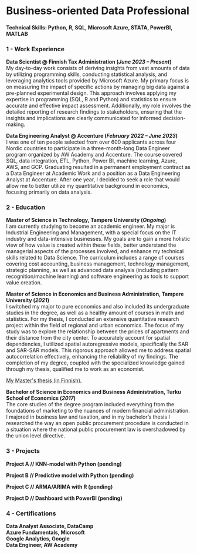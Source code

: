 # Business-oriented Data Professional

#### Technical Skills: Python, R, SQL, Microsoft Azure, STATA, PowerBI, MATLAB

### 1 - Work Experience
**Data Scientist @ Finnish Tax Administration (_June 2023 – Present_)**                       
My day-to-day work consists of deriving insights from vast amounts of data by utilizing programming skills, conducting statistical analysis, and leveraging analytics tools provided by Microsoft Azure. My primary focus is on measuring the impact of specific actions by managing big data against a pre-planned experimental design. This approach involves applying my expertise in programming (SQL, R and Python) and statistics to ensure accurate and effective impact assessment. Additionally, my role involves the detailed reporting of research findings to stakeholders, ensuring that the insights and implications are clearly communicated for informed decision-making.
          
**Data Engineering Analyst @ Accenture (_February 2022 – June 2023_)**       
I was one of ten people selected from over 600 applicants across four Nordic countries to participate in a three-month-long Data Engineer program organized by AW Academy and Accenture. The course covered SQL, data integration, ETL, Python, Power BI, machine learning, Azure, AWS, and GCP. Graduating resulted in a permanent employment contract as a Data Engineer at Academic Work and a position as a Data Engineering Analyst at Accenture. After one year, I decided to seek a role that would allow me to better utilize my quantitative background in economics, focusing primarily on data analysis.

### 2 - Education
**Master of Science in Technology, Tampere University (_Ongoing_)**         
I am currently studying to become an academic engineer. My major is Industrial Engineering and Management, with a special focus on the IT industry and data-intensive businesses. My goals are to gain a more holistic view of how value is created within these fields, better understand the managerial aspects of the processes involved, and enhance my technical skills related to Data Science. The curriculum includes a range of courses covering cost accounting, business management, technology management, strategic planning, as well as advanced data analysis (including pattern recognition/machine learning) and software engineering as tools to support value creation.

**Master of Science in Economics and Business Administration, Tampere University (_2021_)**          
I switched my major to pure economics and also included its undergraduate studies in the degree, as well as a healthy amount of courses in math and statistics. For my thesis, I conducted an extensive quantitative research project within the field of regional and urban economics. The focus of my study was to explore the relationship between the prices of apartments and their distance from the city center. To accurately account for spatial dependencies, I utilized spatial autoregressive models, specifically the SAR and SAR-SAR models. This rigorous approach allowed me to address spatial autocorrelation effectively, enhancing the reliability of my findings.
The completion of my degree, coupled with the specialized knowledge gained through my thesis, qualified me to work as an economist.           

[My Master's thesis (in Finnish).](https://trepo.tuni.fi/handle/10024/135062)           

**Bachelor of Science in Economics and Business Administration, Turku School of Economics (_2017_)**                    
The core studies of the degree program included everything from the foundations of marketing to the nuances of modern financial administration. I majored in business law and taxation, and in my bachelor’s thesis I researched the way an open public procurement procedure is conducted in a situation where the national public procurement law is overshadowed by the union level directive.                    

### 3 - Projects

**Project A // KNN-model with Python (pending)**     

**Project B // Predictive model with Python (pending)**

**Project C // ARMA/ARIMA with R (pending)**                    

**Project D // Dashboard with PowerBI (pending)**                         

### 4 - Certifications

**Data Analyst Associate, DataCamp**                              
**Azure Fundamentals, Microsoft**                       
**Google Analytics, Google**            
**Data Engineer, AW Academy**            
